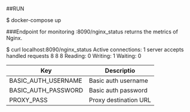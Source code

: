 ##RUN

$ docker-compose up

###Endpoint for monitoring
:8090/nginx_status returns the metrics of Nginx.

$ curl localhost:8090/nginx_status
Active connections: 1
server accepts handled requests
 8 8 8
Reading: 0 Writing: 1 Waiting: 0


|Key	          |Descriptio
| ------------- | ------------- |
|BASIC_AUTH_USERNAME  |Basic auth username  |
| BASIC_AUTH_PASSWORD |Basic auth password  |
| PROXY_PASS          |Proxy destination URL
